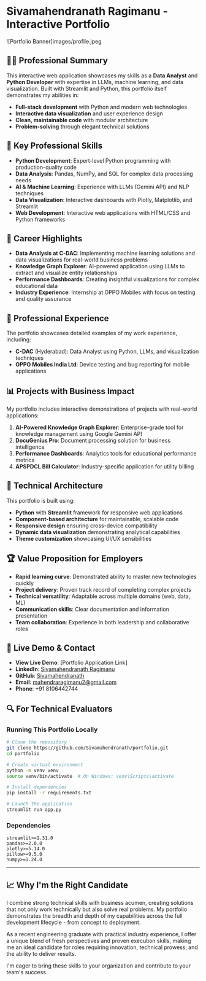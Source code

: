 # Sivamahendranath Ragimanu - Interactive Portfolio

![Portfolio Banner]images/profile.jpeg

## 👨‍💻 Professional Summary

This interactive web application showcases my skills as a **Data Analyst** and **Python Developer** with expertise in LLMs, machine learning, and data visualization. Built with Streamlit and Python, this portfolio itself demonstrates my abilities in:

- **Full-stack development** with Python and modern web technologies
- **Interactive data visualization** and user experience design
- **Clean, maintainable code** with modular architecture
- **Problem-solving** through elegant technical solutions

## 🚀 Key Professional Skills

- **Python Development**: Expert-level Python programming with production-quality code
- **Data Analysis**: Pandas, NumPy, and SQL for complex data processing needs
- **AI & Machine Learning**: Experience with LLMs (Gemini API) and NLP techniques
- **Data Visualization**: Interactive dashboards with Plotly, Matplotlib, and Streamlit
- **Web Development**: Interactive web applications with HTML/CSS and Python frameworks

## 🎯 Career Highlights

- **Data Analysis at C-DAC**: Implementing machine learning solutions and data visualizations for real-world business problems
- **Knowledge Graph Explorer**: AI-powered application using LLMs to extract and visualize entity relationships
- **Performance Dashboards**: Creating insightful visualizations for complex educational data
- **Industry Experience**: Internship at OPPO Mobiles with focus on testing and quality assurance

## 💼 Professional Experience

The portfolio showcases detailed examples of my work experience, including:

- **C-DAC** (Hyderabad): Data Analyst using Python, LLMs, and visualization techniques
- **OPPO Mobiles India Ltd**: Device testing and bug reporting for mobile applications

## 📊 Projects with Business Impact

My portfolio includes interactive demonstrations of projects with real-world applications:

1. **AI-Powered Knowledge Graph Explorer**: Enterprise-grade tool for knowledge management using Google Gemini API
2. **DocuGenius Pro**: Document processing solution for business intelligence
3. **Performance Dashboards**: Analytics tools for educational performance metrics
4. **APSPDCL Bill Calculator**: Industry-specific application for utility billing

## 🔧 Technical Architecture

This portfolio is built using:

- **Python** with **Streamlit** framework for responsive web applications
- **Component-based architecture** for maintainable, scalable code
- **Responsive design** ensuring cross-device compatibility
- **Dynamic data visualization** demonstrating analytical capabilities
- **Theme customization** showcasing UI/UX sensibilities

## 🏆 Value Proposition for Employers

- **Rapid learning curve**: Demonstrated ability to master new technologies quickly
- **Project delivery**: Proven track record of completing complex projects
- **Technical versatility**: Adaptable across multiple domains (web, data, ML)
- **Communication skills**: Clear documentation and information presentation
- **Team collaboration**: Experience in both leadership and collaborative roles

## 📱 Live Demo & Contact

- **View Live Demo**: [Portfolio Application Link]
- **LinkedIn**: [Sivamahendranath Ragimanu](https://www.linkedin.com/in/sivamahendranath-ragimanu-68a94823b/)
- **GitHub**: [Sivamahendranath](https://github.com/Sivamahendranath)
- **Email**: mahendraragimanu2@gmail.com
- **Phone**: +91 8106442744

## 🔍 For Technical Evaluators

### Running This Portfolio Locally

```bash
# Clone the repository
git clone https://github.com/Sivamahendranath/portfolio.git
cd portfolio

# Create virtual environment
python -m venv venv
source venv/bin/activate  # On Windows: venv\Scripts\activate

# Install dependencies
pip install -r requirements.txt

# Launch the application
streamlit run app.py
```

### Dependencies

```
streamlit>=1.31.0
pandas>=2.0.0
plotly>=5.14.0
pillow>=9.5.0
numpy>=1.24.0
```

---

## 📈 Why I'm the Right Candidate

I combine strong technical skills with business acumen, creating solutions that not only work technically but also solve real problems. My portfolio demonstrates the breadth and depth of my capabilities across the full development lifecycle - from concept to deployment.

As a recent engineering graduate with practical industry experience, I offer a unique blend of fresh perspectives and proven execution skills, making me an ideal candidate for roles requiring innovation, technical prowess, and the ability to deliver results.

I'm eager to bring these skills to your organization and contribute to your team's success.

